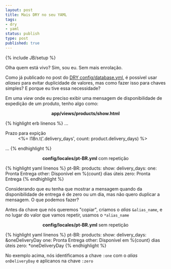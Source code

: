 ```yaml
---
layout: post
title: Mais DRY no seu YAML
tags:
- dry
- yaml
status: publish
type: post
published: true
---
```

{% include JB/setup %}

Olha quem está vivo? Sim, sou eu. Sem mais enrolação.

Como já publicado no post do [DRY config/database.yml](/2008/03/23/dry-configdatabaseyml), é possível usar _aliases_ para evitar duplicidade de valores, mas como fazer isso para chaves simples? E porque eu tive essa necessidade?

Em uma _view_ onde eu preciso exibir uma mensagem de disponibilidade de expedição de um produto, tenho algo como:

<p style="text-align: center"><strong>app/views/products/show.html</strong></p>

{% highlight erb linenos %}
...
<dl>
  <dt>Prazo para expição</dt>
  <dd><%= I18n.t('.delivery_days', count: product.delivery_days) %></dd>
</dl>
...
{% endhighlight %}

<p style="text-align: center"><strong>config/locales/pt-BR.yml</strong> com repetição</p>

{% highlight yaml linenos %}
pt-BR:
  products:
    show:
      delivery_days:
        one: Pronta Entrega
        other: Disponível em %{count} dias úteis
        zero: Pronta Entrega
{% endhighlight %}

Considerando que eu tenha que mostrar a mensagem quando da disponibilidade de entrega é de zero ou um dia, mas não quero duplicar a mensagem. O que podemos fazer?

Antes da chave que nós queremos "copiar", criamos o _alias_ `&alias_name`, e no lugar do valor que vamos repetir, usamos o `*alias_name`

<p style="text-align: center"><strong>config/locales/pt-BR.yml</strong> sem repetição</p>

{% highlight yaml linenos %}
pt-BR:
  products:
    show:
      delivery_days:
        &oneDeliveryDay one: Pronta Entrega
        other: Disponível em %{count} dias úteis
        zero: *oneDeliveryDay
{% endhighlight %}

No exemplo acima, nós identificamos a chave `:one` com o _alias_ `onDeliveryDay` e aplicanos na chave `:zero`

